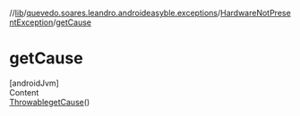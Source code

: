 //[lib](../../index.md)/[quevedo.soares.leandro.androideasyble.exceptions](../index.md)/[HardwareNotPresentException](index.md)/[getCause](get-cause.md)



# getCause  
[androidJvm]  
Content  
[Throwable](https://docs.oracle.com/javase/8/docs/api/java/lang/Throwable.html)[getCause](get-cause.md)()  
  



